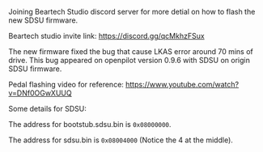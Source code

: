 Joining Beartech Studio discord server for more detial on how to flash the new SDSU firmware. 

Beartech studio invite link: https://discord.gg/qcMkhzFSux

The new firmware fixed the bug that cause LKAS error around 70 mins of drive. This bug appeared on openpilot version 0.9.6 with SDSU on origin SDSU firmware.

Pedal flashing video for reference: https://www.youtube.com/watch?v=DNf0OGwXUUQ

Some details for SDSU: 

The address for bootstub.sdsu.bin is `0x08000000`. 

The address for sdsu.bin is `0x08004000` (Notice the 4 at the middle).
